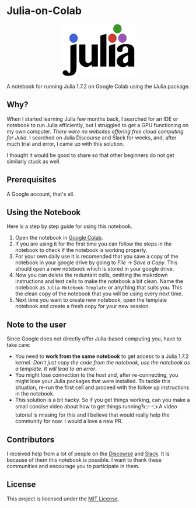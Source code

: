 # Julia-on-Colab

<a name="logo"/>
<div align="center">
<a href="https://julialang.org/" target="_blank">
<img src="misc/logo.svg" alt="Julia Logo" width="210" height="142"></img>
</a>
</div>
<br/>A notebook for running Julia 1.7.2 on Google Colab using the IJulia package.

## Why?

When I started learning Julia few months back, I searched for an IDE or notebook to run Julia efficiently, but I struggled to get a GPU functioning on my own computer. *There were no websites offering free cloud computing for Julia*. I searched on Julia Discourse and Slack for weeks, and, after much trial and error, I came up with this solution.

I thought it would be good to share so that other beginners do not get similarly stuck as well.

## Prerequisites

A Google account, that's all.

## Using the Notebook

Here is a step by step guide for using this notebook.

1. Open the notebook in [Google Colab](https://colab.research.google.com/github/Dsantra92/Julia-on-Colab/blob/master/Julia_on_colab.ipynb).
2. If you are using it for the first time you can follow the steps in the notebook to check if the notebook is working properly.
3. For your own daily use it is recomended that you save a copy of the notebook in your google drive by going to *File* -> *Save a Copy*. This should open a new notebook which is stored in your google drive.
4. Now you can delete the reduntant cells, omitting the makrdown instructions and test cells to make the notebook a bit clean. Name the notebook as `Julia-Notebook-Template` or anything that suits you. This the clean copy of the notebook that you will be using every next time.
5. Next time you want to create new notebook, open the template notebook and create a fresh copy for your new session.
## Note to the user

Since Google does not directly offer Julia-based computing you, have to take care:

- You need to **work from the same notebook** to get access to a Julia 1.7.2 kernel. *Don't just copy the code from the notebook, use the notebook as a template. It will lead to an error*.
- You might lose connection to the host and, after re-connecting, you might lose your Julia packages that were installed. To tackle this situation, re-run the first cell and proceed with the follow up instructions in the notebook.
- This solution is a bit hacky. So if you get things working, can you make a small concise video about how to get things running?👉 👈 A video tutorial is missing for this and I believe that would really help the community for now. I would a love a new PR.

## Contributors
I received help from a lot of people on the [Discourse](https://discourse.julialang.org/) and [Slack](https://slackinvite.julialang.org/). It is because of them this notebook is possible. I want to thank these communities and encourage you to participate in them.


## License

This project is licensed under the [MIT License](LICENSE.md).
